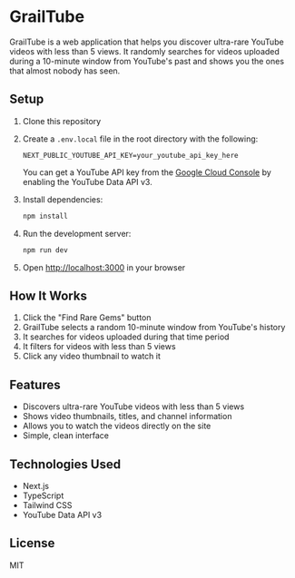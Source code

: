 # GrailTube

GrailTube is a web application that helps you discover ultra-rare YouTube videos with less than 5 views. It randomly searches for videos uploaded during a 10-minute window from YouTube's past and shows you the ones that almost nobody has seen.

## Setup

1. Clone this repository
2. Create a `.env.local` file in the root directory with the following:
   ```
   NEXT_PUBLIC_YOUTUBE_API_KEY=your_youtube_api_key_here
   ```
   You can get a YouTube API key from the [Google Cloud Console](https://console.cloud.google.com/) by enabling the YouTube Data API v3.

3. Install dependencies:
   ```bash
   npm install
   ```
4. Run the development server:
   ```bash
   npm run dev
   ```
5. Open [http://localhost:3000](http://localhost:3000) in your browser

## How It Works

1. Click the "Find Rare Gems" button
2. GrailTube selects a random 10-minute window from YouTube's history
3. It searches for videos uploaded during that time period
4. It filters for videos with less than 5 views
5. Click any video thumbnail to watch it

## Features

- Discovers ultra-rare YouTube videos with less than 5 views
- Shows video thumbnails, titles, and channel information
- Allows you to watch the videos directly on the site
- Simple, clean interface

## Technologies Used

- Next.js
- TypeScript
- Tailwind CSS
- YouTube Data API v3

## License

MIT